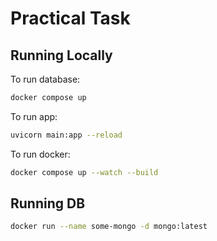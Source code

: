 # Practical Task

## Running Locally

To run database:

```sh
docker compose up
```

To run app:

```sh
uvicorn main:app --reload
```

To run docker:

```sh
docker compose up --watch --build
```

## Running DB

```sh
docker run --name some-mongo -d mongo:latest
```